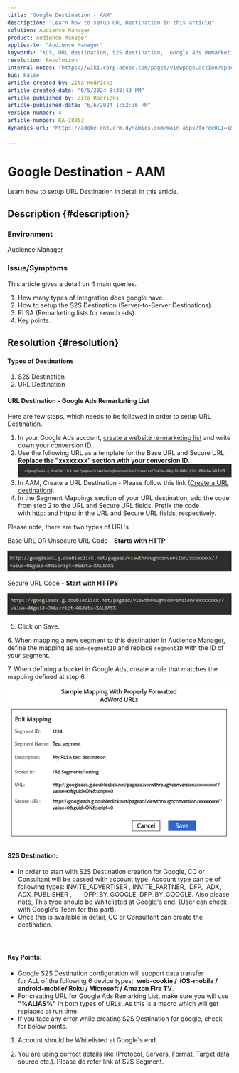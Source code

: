 ```yaml
---
title: "Google Destination - AAM"
description: "Learn how to setup URL Destination in this article"
solution: Audience Manager
product: Audience Manager
applies-to: "Audience Manager"
keywords: "KCS, URL destination, S2S destination,  Google Ads Remarketing List"
resolution: Resolution
internal-notes: "https://wiki.corp.adobe.com/pages/viewpage.action?spaceKey=MCPI&title=Google+-+AAM+Destination"
bug: False
article-created-by: Zita Rodricks
article-created-date: "6/5/2024 8:38:49 PM"
article-published-by: Zita Rodricks
article-published-date: "6/6/2024 1:52:36 PM"
version-number: 4
article-number: KA-18953
dynamics-url: "https://adobe-ent.crm.dynamics.com/main.aspx?forceUCI=1&pagetype=entityrecord&etn=knowledgearticle&id=89414f9a-7b23-ef11-840a-000d3a372703"

---
```

# Google Destination - AAM


Learn how to setup URL Destination in detail in this article.

## Description {#description}


### Environment

Audience Manager

### Issue/Symptoms

This article gives a detail on 4 main queries.

1. How many types of Integration does google have.
2. How to setup the S2S Destination (Server-to-Server Destinations).
3. RLSA (Remarketing lists for search ads).
4. Key points.



## Resolution {#resolution}


#### Types of Destinations

1. S2S Destination
2. URL Destination


#### URL Destination - Google Ads Remarketing List

Here are few steps, which needs to be followed in order to setup URL Destination.

1. In your Google Ads account, [create a website re-marketing list](https://support.google.com/adwords/answer/2454064?hl=en) and write down your conversion ID.
2. Use the following URL as a template for the Base URL and Secure URL. <b>Replace the "xxxxxxxx" section with your conversion ID.</b>![](assets/d548e9c4-67aa-ec11-983f-000d3a349120.png)
3. In AAM, Create a URL Destination - Please follow this link ([Create a URL destination](https://experienceleague.adobe.com/docs/audience-manager/user-guide/features/destinations/custom-destinations/create-url-destination.html?lang=en)).
4. In the Segment Mappings section of your URL destination, add the code from step 2 to the URL and Secure URL fields. Prefix the code with http: and https: in the URL and Secure URL fields, respectively.


Please note, there are two types of URL's

Base URL OR Unsecure URL Code -<b> Starts with HTTP</b>

![](assets/d73cf7d9-69aa-ec11-983f-000d3a349523.png)

Secure URL Code - <b>Start with HTTPS</b>

![](assets/141662e3-69aa-ec11-983f-000d3a349523.png)

5. Click on Save.

6. When mapping a new segment to this destination in Audience Manager, define the mapping as `aam=segmentID` and replace `segmentID` with the ID of your segment.

7. When defining a bucket in Google Ads, create a rule that matches the mapping defined at step 6.

![](assets/64abac91-6aaa-ec11-983f-000d3a349523.png)

#### S2S Destination:

- In order to start with S2S Destination creation for Google, CC or Consultant will be passed with account type. Account type can be of following types: INVITE_ADVERTISER , INVITE_PARTNER,  DFP,  ADX,  ADX_PUBLISHER ,       DFP_BY_GOOGLE, DFP_BY_GOOGLE. Also please note, This type should be Whitelisted at Google's end. (User can check with Google's Team for this part).
- Once this is available in detail, CC or Consultant can create the destination.


####  

#### Key Points: 

- Google S2S Destination configuration will support data transfer for ALL of the following 6 device types:  <b>web-cookie /  iOS-mobile /  android-mobile/ Roku / Microsoft / Amazon Fire TV</b>.
- For creating URL for Google Ads Remarking List, make sure you will use <b>"%ALIAS%"</b> in both types of URLs. As this is a macro which will get replaced at run time.
- If you face any error while creating S2S Destination for google, check for below points.


1. Account should be Whitelisted at Google's end.

2. You are using correct details like (Protocol, Servers, Format, Target data source etc.). Please do refer link at S2S Segment.














































